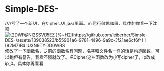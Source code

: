 # Simple-DES-
////写了一个新UI，在Cipher_UI.java里面。\n
运行效果如图，具体的你看一下注释
![{2DWF`@NI2SSVD5EZ )%~H2](https://github.com/leiberber/Simple-DES-/assets/139038523/b55904a6-9781-4896-9a9c-3f21ae6cf6f4)
![92M7)`B4 IU3N9TYI0O0WRS](https://github.com/leiberber/Simple-DES-/assets/139038523/3801f26c-bd25-4603-816f-a866f30fa68d)
修改了一下函数名，之前的函数名有问题，名字和文件名一样的话是构造函数，可以跑但有警告，我看不惯就改了。把Cipher这些函数改为小写cipher了，ip改成ip_0。具体你再看看
